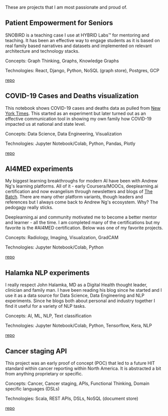 These are projects that I am most passionate and proud of.

## Patient Empowerment for Seniors
SNOBIRD is a teaching case I use at HYBRID Labs:tm: for mentoring and teaching.  It has been an effective way to engage students as it is based on real family based narratives and datasets and implemented on relevant architecture and technology stacks.

Concepts:  Graph Thinking, Graphs, Knowledge Graphs

Technologies:  React, Django, Python, NoSQL (graph store), Postgres, GCP

[repo]()

## COVID-19 Cases and Deaths visualization
This notebook shows COVID-19 cases and deaths data as pulled from [New York Times](https://github.com/nytimes/covid-19-data).  This started as an experiment but later turned out as an effective communication tool in showing my own family how COVID-19 impacted us at national and state level.

Concepts: Data Science, Data Engineering, Visualization

Technologies:  Jupyter Notebook/Colab, Python, Pandas, Plotly

[repo](https://github.com/nalbarr/covid19-cases-deaths)

## AI4MED experiments
My biggest learning breakthroughs for modern AI have been with Andrew Ng's learning platforms.  All of it - early Coursera/MOOCs, deeplearning.ai certification and now evangelism through newsletters and blogs of [The Batch](https://read.deeplearning.ai/the-batch/).  There are many other platform variants, though leaders and references but I always come back to Andrew Ng's ecosystem.  Why?  The pedogagy really sticks.

Deeplearning.ai and community motivated me to become a better mentor and learner - all the time.  I am completed many of the certifications but my favorite is the #AI4MED certification.  Below was one of my favorite projects.

Concepts:  Radiology, Imaging, Visualization, GradCAM

Technologies:  Jupyter Notebook/Colab, Python

[repo](https://github.com/nalbarr/coursera-ai4med-course3/tree/master/week3)

## Halamka NLP experiments
I really respect John Halamka, MD as a Digital Health thought leader, clinician and family man.  I have been reading his blog since he started and I use it as a data source for Data Science, Data Engineering and NLP experiments.  Since he blogs both about personal and industry together I find it useful for a variety of NLP tasks.

Concepts:  AI, ML, NLP, Text classification

Technologies:  Jupyter Notebook/Colab, Python, Tensorflow, Kera, NLP

[repo](https://github.com/nalbarr/halamka_nlp_tf_keras)

## Cancer staging API
This project was an early proof of concept (POC) that led to a future HIT standard within cancer reporting within North America.  It is abstracted a bit from anything proprietary or specific. 

Concepts:  Cancer, Cancer staging, APIs, Functional Thinking, Domain specific languages (DSLs)

Technologies:  Scala, REST APIs, DSLs, NoSQL (document store) 

[repo]()
